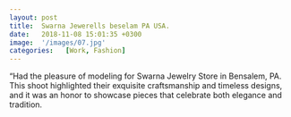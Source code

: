 ```yaml
---
layout: post
title:  Swarna Jewerells beselam PA USA.
date:   2018-11-08 15:01:35 +0300
image:  '/images/07.jpg'
categories:   [Work, Fashion]
---
```

“Had the pleasure of modeling for Swarna Jewelry Store in Bensalem, PA. This shoot highlighted their exquisite craftsmanship and timeless designs, and it was an honor to showcase pieces that celebrate both elegance and tradition.